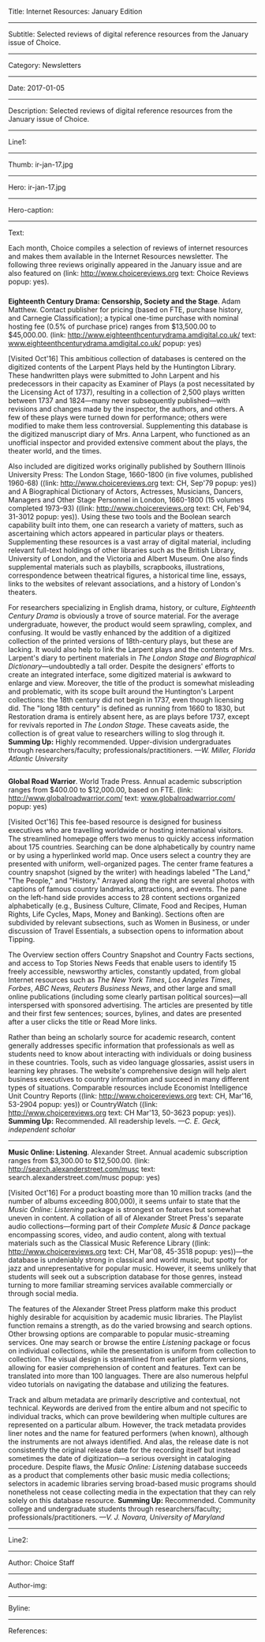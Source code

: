 Title: Internet Resources: January Edition

----

Subtitle: Selected reviews of digital reference resources from the January issue of Choice.

----

Category: Newsletters

----

Date: 2017-01-05

----

Description: Selected reviews of digital reference resources from the January issue of Choice.

----

Line1: 

----

Thumb: ir-jan-17.jpg

----

Hero: ir-jan-17.jpg

----

Hero-caption: 

----

Text: 

Each month, Choice compiles a selection of reviews of internet resources and makes them available in the Internet Resources newsletter. The following three reviews originally appeared in the January issue and are also featured on (link: http://www.choicereviews.org text: Choice Reviews popup: yes).

###

**Eighteenth Century Drama: Censorship, Society and the Stage**. Adam Matthew. Contact publisher for pricing (based on FTE, purchase history, and Carnegie Classification); a typical one-time purchase with nominal hosting fee (0.5% of purchase price) ranges from $13,500.00 to $45,000.00.  (link: http://www.eighteenthcenturydrama.amdigital.co.uk/ text: www.eighteenthcenturydrama.amdigital.co.uk/ popup: yes)

[Visited Oct'16] This ambitious collection of databases is centered on the digitized contents of the Larpent Plays held by the Huntington Library. These handwritten plays were submitted to John Larpent and his predecessors in their capacity as Examiner of Plays (a post necessitated by the Licensing Act of 1737), resulting in a collection of 2,500 plays written between 1737 and 1824—many never subsequently published—with revisions and changes made by the inspector, the authors, and others. A few of these plays were turned down for performance; others were modified to make them less controversial. Supplementing this database is the digitized manuscript diary of Mrs. Anna Larpent, who functioned as an unofficial inspector and provided extensive comment about the plays, the theater world, and the times.

Also included are digitized works originally published by Southern Illinois University Press: The London Stage, 1660-1800 (in five volumes, published 1960-68) ((link: http://www.choicereviews.org text: CH, Sep'79 popup: yes)) and A Biographical Dictionary of Actors, Actresses, Musicians, Dancers, Managers and Other Stage Personnel in London, 1660-1800 (15 volumes completed 1973–93) ((link: http://www.choicereviews.org text: CH, Feb'94, 31-3012 popup: yes)). Using these two tools and the Boolean search capability built into them, one can research a variety of matters, such as ascertaining which actors appeared in particular plays or theaters. Supplementing these resources is a vast array of digital material, including relevant full-text holdings of other libraries such as the British Library, University of London, and the Victoria and Albert Museum. One also finds supplemental materials such as playbills, scrapbooks, illustrations, correspondence between theatrical figures, a historical time line, essays, links to the websites of relevant associations, and a history of London's theaters.

For researchers specializing in English drama, history, or culture, *Eighteenth Century Drama* is obviously a trove of source material. For the average undergraduate, however, the product would seem sprawling, complex, and confusing. It would be vastly enhanced by the addition of a digitized collection of the printed versions of 18th-century plays, but these are lacking. It would also help to link the Larpent plays and the contents of Mrs. Larpent's diary to pertinent materials in *The London Stage and Biographical Dictionary*—undoubtedly a tall order. Despite the designers' efforts to create an integrated interface, some digitized material is awkward to enlarge and view. Moreover, the title of the product is somewhat misleading and problematic, with its scope built around the Huntington's Larpent collections: the 18th century did not begin in 1737, even though licensing did. The "long 18th century" is defined as running from 1660 to 1830, but Restoration drama is entirely absent here, as are plays before 1737, except for revivals reported in *The London Stage*. These caveats aside, the collection is of great value to researchers willing to slog through it. **Summing Up:** Highly recommended. Upper-division undergraduates through researchers/faculty; professionals/practitioners. *—W. Miller, Florida Atlantic University*

****

**Global Road Warrior**. World Trade Press. Annual academic subscription ranges from $400.00 to $12,000.00, based on FTE. (link: http://www.globalroadwarrior.com/ text: www.globalroadwarrior.com/ popup: yes)

[Visited Oct'16] This fee-based resource is designed for business executives who are travelling worldwide or hosting international visitors. The streamlined homepage offers two menus to quickly access information about 175 countries. Searching can be done alphabetically by country name or by using a hyperlinked world map. Once users select a country they are presented with uniform, well-organized pages. The center frame features a country snapshot (signed by the writer) with headings labeled "The Land," "The People," and "History." Arrayed along the right are several photos with captions of famous country landmarks, attractions, and events. The pane on the left-hand side provides access to 28 content sections organized alphabetically (e.g., Business Culture, Climate, Food and Recipes, Human Rights, Life Cycles, Maps, Money and Banking). Sections often are subdivided by relevant subsections, such as Women in Business, or under discussion of Travel Essentials, a subsection opens to information about Tipping.

The Overview section offers Country Snapshot and Country Facts sections, and access to Top Stories News Feeds that enable users to identify 15 freely accessible, newsworthy articles, constantly updated, from global Internet resources such as *The New York Times*, *Los Angeles Times*, *Forbes*, *ABC News*, *Reuters Business News*, and other large and small online publications (including some clearly partisan political sources)—all interspersed with sponsored advertising. The articles are presented by title and their first few sentences; sources, bylines, and dates are presented after a user clicks the title or Read More links.

Rather than being an scholarly source for academic research, content generally addresses specific information that professionals as well as students need to know about interacting with individuals or doing business in these countries. Tools, such as video language glossaries, assist users in learning key phrases. The website's comprehensive design will help alert business executives to country information and succeed in many different types of situations. Comparable resources include Economist Intelligence Unit Country Reports ((link: http://www.choicereviews.org text: CH, Mar'16, 53-2904 popup: yes)) or CountryWatch ((link: http://www.choicereviews.org text: CH Mar'13, 50-3623 popup: yes)). **Summing Up:** Recommended. All readership levels. *—C. E. Geck, independent scholar*

****

**Music Online: Listening**. Alexander Street. Annual academic subscription ranges from $3,300.00 to $12,500.00. (link: http://search.alexanderstreet.com/musc text: search.alexanderstreet.com/musc popup: yes)

[Visited Oct'16] For a product boasting more than 10 million tracks (and the number of albums exceeding 800,000), it seems unfair to state that the *Music Online: Listening* package is strongest on features but somewhat uneven in content. A collation of all of Alexander Street Press's separate audio collections—forming part of their *Complete Music & Dance* package encompassing scores, video, and audio content, along with textual materials such as the Classical Music Reference Library ((link: http://www.choicereviews.org text: CH, Mar'08, 45-3518 popup: yes))—the database is undeniably strong in classical and world music, but spotty for jazz and unrepresentative for popular music. However, it seems unlikely that students will seek out a subscription database for those genres, instead turning to more familiar streaming services available commercially or through social media.

The features of the Alexander Street Press platform make this product highly desirable for acquisition by academic music libraries. The Playlist function remains a strength, as do the varied browsing and search options. Other browsing options are comparable to popular music-streaming services. One may search or browse the entire *Listening* package or focus on individual collections, while the presentation is uniform from collection to collection. The visual design is streamlined from earlier platform versions, allowing for easier comprehension of content and features. Text can be translated into more than 100 languages. There are also numerous helpful video tutorials on navigating the database and utilizing the features.

Track and album metadata are primarily descriptive and contextual, not technical. Keywords are derived from the entire album and not specific to individual tracks, which can prove bewildering when multiple cultures are represented on a particular album. However, the track metadata provides liner notes and the name for featured performers (when known), although the instruments are not always identified. And alas, the release date is not consistently the original release date for the recording itself but instead sometimes the date of digitization—a serious oversight in cataloging procedure. Despite flaws, the *Music Online: Listening* database succeeds as a product that complements other basic music media collections; selectors in academic libraries serving broad-based music programs should nonetheless not cease collecting media in the expectation that they can rely solely on this database resource. **Summing Up:** Recommended. Community college and undergraduate students through researchers/faculty; professionals/practitioners. *—V. J. Novara, University of Maryland*

----

Line2: 

----

Author: Choice Staff

----

Author-img: 

----

Byline: 

----

References: 